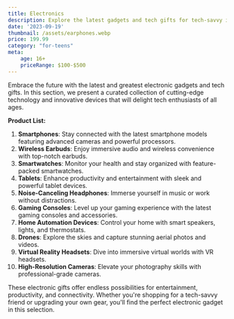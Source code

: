 ```yaml
---
title: Electronics
description: Explore the latest gadgets and tech gifts for tech-savvy individuals.
date: '2023-09-19'
thumbnail: /assets/earphones.webp
price: 199.99
category: "for-teens"
meta:
    age: 16+
    priceRange: $100-$500
---
```

Embrace the future with the latest and greatest electronic gadgets and tech gifts. In this section, we present a curated collection of cutting-edge technology and innovative devices that will delight tech enthusiasts of all ages.

**Product List:**
1. **Smartphones**: Stay connected with the latest smartphone models featuring advanced cameras and powerful processors.
2. **Wireless Earbuds**: Enjoy immersive audio and wireless convenience with top-notch earbuds.
3. **Smartwatches**: Monitor your health and stay organized with feature-packed smartwatches.
4. **Tablets**: Enhance productivity and entertainment with sleek and powerful tablet devices.
5. **Noise-Canceling Headphones**: Immerse yourself in music or work without distractions.
6. **Gaming Consoles**: Level up your gaming experience with the latest gaming consoles and accessories.
7. **Home Automation Devices**: Control your home with smart speakers, lights, and thermostats.
8. **Drones**: Explore the skies and capture stunning aerial photos and videos.
9. **Virtual Reality Headsets**: Dive into immersive virtual worlds with VR headsets.
10. **High-Resolution Cameras**: Elevate your photography skills with professional-grade cameras.

These electronic gifts offer endless possibilities for entertainment, productivity, and connectivity. Whether you're shopping for a tech-savvy friend or upgrading your own gear, you'll find the perfect electronic gadget in this selection.
